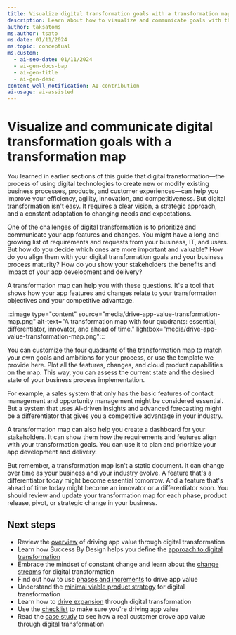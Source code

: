 ```yaml
---
title: Visualize digital transformation goals with a transformation map
description: Learn about how to visualize and communicate goals with the transformation map that can help the business-focused digital transformation.
author: taksatoms
ms.author: tsato
ms.date: 01/11/2024
ms.topic: conceptual
ms.custom:
  - ai-seo-date: 01/11/2024
  - ai-gen-docs-bap
  - ai-gen-title
  - ai-gen-desc
content_well_notification: AI-contribution
ai-usage: ai-assisted
---
```


# Visualize and communicate digital transformation goals with a transformation map

You learned in earlier sections of this guide that digital transformation&mdash;the process of using digital technologies to create new or modify existing business processes, products, and customer experiences&mdash;can help you improve your efficiency, agility, innovation, and competitiveness. But digital transformation isn't easy. It requires a clear vision, a strategic approach, and a constant adaptation to changing needs and expectations.

One of the challenges of digital transformation is to prioritize and communicate your app features and changes. You might have a long and growing list of requirements and requests from your business, IT, and users. But how do you decide which ones are more important and valuable? How do you align them with your digital transformation goals and your business process maturity? How do you show your stakeholders the benefits and impact of your app development and delivery?

A transformation map can help you with these questions. It's a tool that shows how your app features and changes relate to your transformation objectives and your competitive advantage.

:::image type="content" source="media/drive-app-value-transformation-map.png" alt-text="A transformation map with four quadrants: essential, differentiator, innovator, and ahead of time." lightbox="media/drive-app-value-transformation-map.png":::

You can customize the four quadrants of the transformation map to match your own goals and ambitions for your process, or use the template we provide here. Plot all the features, changes, and cloud product capabilities on the map. This way, you can assess the current state and the desired state of your business process implementation.

For example, a sales system that only has the basic features of contact management and opportunity management might be considered essential. But a system that uses AI-driven insights and advanced forecasting might be a differentiator that gives you a competitive advantage in your industry.

A transformation map can also help you create a dashboard for your stakeholders. It can show them how the requirements and features align with your transformation goals. You can use it to plan and prioritize your app development and delivery.

But remember, a transformation map isn't a static document. It can change over time as your business and your industry evolve. A feature that's a differentiator today might become essential tomorrow. And a feature that's ahead of time today might become an innovator or a differentiator soon. You should review and update your transformation map for each phase, product release, pivot, or strategic change in your business.

## Next steps

- Review the [overview](drive-app-value.md) of driving app value through digital transformation
- Learn how Success By Design helps you define the [approach to digital transformation](drive-app-value-approach-to-digital-transformation.md)
- Embrace the mindset of constant change and learn about the [change streams](drive-app-value-change-streams.md) for digital transformation
- Find out how to use [phases and increments](drive-app-value-phases-increments.md) to drive app value
- Understand the [minimal viable product strategy](drive-app-value-minimal-viable-product-strategy.md) for digital transformation
- Learn how to [drive expansion](drive-app-value-drive-expansion.md) through digital transformation
- Use the [checklist](drive-app-value-checklist.md) to make sure you're driving app value
- Read the [case study](drive-app-value-case-study.md) to see how a real customer drove app value through digital transformation
